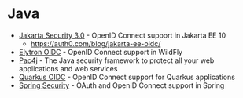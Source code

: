 # Java

* [Jakarta Security 3.0](https://jakarta.ee/specifications/security/3.0/jakarta-security-spec-3.0.html#openid-connect-annotation) - OpenID Connect support in Jakarta EE 10
    * https://auth0.com/blog/jakarta-ee-oidc/
* [Elytron OIDC](https://wildfly-security.github.io/wildfly-elytron/blog/securing-wildfly-apps-openid-connect/) - OpenID Connect support in WildFly
* [Pac4j](https://www.pac4j.org/) - The Java security framework to protect all your web applications and web services
* [Quarkus OIDC](https://quarkus.io/guides/security-openid-connect) - OpenID Connect support for Quarkus applications
* [Spring Security](https://docs.spring.io/spring-security/reference/servlet/oauth2/index.html) - OAuth and OpenID Connect support in Spring
